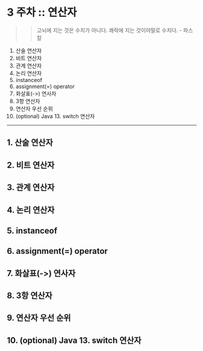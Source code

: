 # 3 주차 :: 연산자

> > 고뇌에 지는 것은 수치가 아니다. 쾌락에 지는 것이야말로 수치다. - 파스칼

1. 산술 연산자
2. 비트 연산자
3. 관계 연산자
4. 논리 연산자
5. instanceof
6. assignment(=) operator
7. 화살표(->) 연사자
8. 3항 연산자
9. 연산자 우선 순위
10. (optional) Java 13. switch 연산자

---

## 1. 산술 연산자
## 2. 비트 연산자
## 3. 관계 연산자
## 4. 논리 연산자
## 5. instanceof
## 6. assignment(=) operator
## 7. 화살표(->) 연사자
## 8. 3항 연산자
## 9. 연산자 우선 순위
## 10. (optional) Java 13. switch 연산자